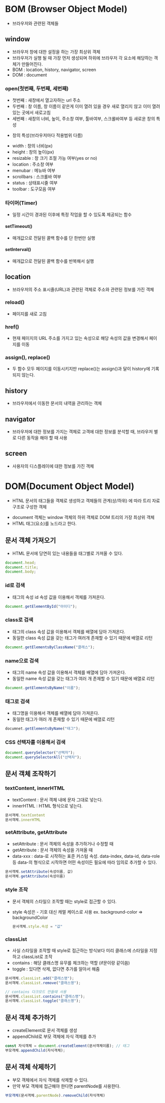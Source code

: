 # BOM (Browser Object Model)
- 브라우저와 관련된 객체들

## window
- 브라우저 창에 대한 설정을 하는 가장 최상위 객체
- 브라우저가 실행 될 때 가장 먼저 생성되며 하위에 브라우저 각 요소에 해당하는 객체가 만들어진다.
- BOM : location, history, navigator, screen
- DOM : document

### open(첫번째, 두번째, 세번째)
- 첫번째 : 새창에서 열고자하는 url 주소
- 두번째 : 창 이름, 창 이름이 같은게 이미 열려 있을 경우 새로 열리지 않고 이미 열려 있는 곳에서 새로고침
- 세번째 : 새창의 너비, 높이, 주소창 여부, 툴바여부, 스크롤바여부 등 새로운 창의 특성

* 창의 특성(브라우저마다 적용범위 다름)
- width : 창의 너비(px)
- height : 창의 높이(px)
- resizable : 창 크기 조절 가능 여부(yes or no)
- location : 주소창 여부
- menubar : 메뉴바 여부
- scrollbars : 스크롤바 여부
- status : 상태표시줄 여부
- toolbar : 도구모음 여부

### 타이머(Timer)
- 일정 시간이 경과된 이후에 특정 작업을 할 수 있도록 제공되는 함수

#### setTimeout()
- 매개값으로 전달된 콜백 함수를 단 한번만 실행

#### setInterval()
- 매개값으로 전달된 콜백 함수를 반복해서 실행

## location
- 브라우저의 주소 표시줄(URL)과 관련된 객체로 주소와 관련된 정보를 가진 객체

### reload()
- 페이지를 새로 고침

### href()
- 현재 페이지의 URL 주소를 가지고 있는 속성으로 해당 속성의 값을 변경해서 페이지를 이동

### assign(), replace()
- 두 함수 모두 페이지를 이동시키지만 replace()는 assign()과 달이 history에 기록되지 않는다.

## history
- 브라우저에서 이동한 문서의 내역을 관리하는 객체

## navigator
- 브라우저에 대한 정보를 가지는 객체로 고객에 대한 정보를 분석할 때, 브라우저 별로 다른 동작을 해야 할 때 사용

## screen
- 사용자의 디스플레이에 대한 정보를 가진 객체


# DOM(Document Object Model)
- HTNL 문서의 태그들을 객체로 생성하고 객체들의 관계(상/하위) 에 따라 트리 자료구조로 구성한 객체

<!-- BOM은 브라우저 제어(새로고침등)
 DOM은 HTNL(HEAD, BODY, 등등의 태그들에 접근)제어 -->

 - document 객체는 window 객체의 하위 객체로 DOM 트리의 가장 최상위 객체
 - HTML 태그(요소)를 노드라고 한다.

 ## 문서 객체 가져오기
 - HTML 문서에 당연히 있는 내용들을 태그별로 가져올 수 있다. 
 ```js
 document.head;
 document.title;
 document.body;
 ```

 ### id로 검색
 - 태그의 속성 id 속성 값을 이용해서 객체를 가져온다.
 ```js
 document.getElementById("아이디");
 ```

 ### class로 검색
 - 태그의 class 속성 값을 이용해서 객체를 배열에 담아 가져온다.
 - 동일한 class 속성 값을 갖는 태그가 여러개 존재할 수 있기 때문에 배열로 리턴
 ```js
 document.getElementsByClassName("클래스");
 ```

 ### name으로 검색
 - 태그의 name 속성 값을 이용해서 객체를 배열에 담아 가져온다.
 - 동일한 name 속성 값을 갖는 태그가 여러 개 존재할 수 있기 때문에 배열로 리턴
 ```js
 document.getElementsByName("이름");
 ```

 ### 태그로 검색
 - 태그명을 이용해서 객체를 배열에 담아 가져온다.
 - 동일한 태그가 여러 개 존재할 수 있기 때문에 배열로 리턴
 ```js
 documnet.getElementsByName("태그");
 ```
<!-- 위 5가지 보다 밑에꺼 하나 사용함  -->
 ### CSS 선택자를 이용해서 검색
 ```js
 document.querySelector("선택자");
 document.querySelectorAll("선택자");
 ```

 ## 문서 객체 조작하기

 ### textContent, innerHTML
 - textContent : 문서 객체 내에 문자 그대로 넣는다.
 - innerHTML : HTML 형식으로 넣는다.

 ```js
 문서객체.textContent
 문서객체.innerHTML
 ```

 ### setAttribute, getAttribute
- setAttribute : 문서 객체의 속성을 추가하거나 수정할 때
- getAttribute : 문서 객체의 속성을 가져올 때
- data-xxx : data-로 시작하는 표준 커스텀 속성. data-index, data-id, data-role 등 data-의 형식으로 시작하면 어떤 속성이든 필요에 따라 임의로 추가할 수 있다. 

```js
문서객체.setAttribute(속성이름, 값)
문서객체.getAttribute(속성이름)
```

### style 조작
- 문서 객체의 스타일으 조작할 때는 style로 접근할 수 있다. 
- style 속성은 - 기호 대신 캐멀 케이스로 사용
  ex. background-color => backgroundColor

  ```js
  문서객체.style.속성 = "값"
  ```
  <!-- 잘 안씀 -->

### classList
- 사실 스타일을 조작할 때 style로 접근하는 방식보다 미리 클래스에 스타일을 지정하고 classList로 조작
- contains : 해당 클래스명 유무를 체크하는 역할
  (if문이랑 같이씀)
- toggle : 있다면 삭제, 없다면 추가를 알아서 해줌

```js
문서객체.classList.add("클래스명");
문서객체.classList.remove("클래스명");

// contains 다크모드 만들때 사용
문서객체.classList.contains("클래스명");
문서객체.classList.toggle("클래스명");
```

## 문서 객체 추가하기
- createElement로 문서 객체를 생성
- appendChild로 부모 객체에 자식 객체를 추가

```js
const 자식객체 = document.createElement(문서객체이름); // 태그
부모객체.appendChild(자식객체);
```

## 문서 객체 삭제하기
- 부모 객체에서 자식 객체를 삭제할 수 있다.
- 만약 부모 객체에 접근해야 한다면 parentNode를 사용한다.
```js
부모객체(문서객체.parentNode).removeChild(자식객체)
```